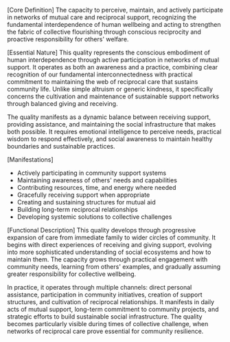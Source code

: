 [Core Definition]
The capacity to perceive, maintain, and actively participate in networks of mutual care and reciprocal support, recognizing the fundamental interdependence of human wellbeing and acting to strengthen the fabric of collective flourishing through conscious reciprocity and proactive responsibility for others' welfare.

[Essential Nature]
This quality represents the conscious embodiment of human interdependence through active participation in networks of mutual support. It operates as both an awareness and a practice, combining clear recognition of our fundamental interconnectedness with practical commitment to maintaining the web of reciprocal care that sustains community life. Unlike simple altruism or generic kindness, it specifically concerns the cultivation and maintenance of sustainable support networks through balanced giving and receiving.

The quality manifests as a dynamic balance between receiving support, providing assistance, and maintaining the social infrastructure that makes both possible. It requires emotional intelligence to perceive needs, practical wisdom to respond effectively, and social awareness to maintain healthy boundaries and sustainable practices.

[Manifestations]
- Actively participating in community support systems
- Maintaining awareness of others' needs and capabilities
- Contributing resources, time, and energy where needed
- Gracefully receiving support when appropriate
- Creating and sustaining structures for mutual aid
- Building long-term reciprocal relationships
- Developing systemic solutions to collective challenges

[Functional Description]
This quality develops through progressive expansion of care from immediate family to wider circles of community. It begins with direct experiences of receiving and giving support, evolving into more sophisticated understanding of social ecosystems and how to maintain them. The capacity grows through practical engagement with community needs, learning from others' examples, and gradually assuming greater responsibility for collective wellbeing.

In practice, it operates through multiple channels: direct personal assistance, participation in community initiatives, creation of support structures, and cultivation of reciprocal relationships. It manifests in daily acts of mutual support, long-term commitment to community projects, and strategic efforts to build sustainable social infrastructure. The quality becomes particularly visible during times of collective challenge, when networks of reciprocal care prove essential for community resilience.